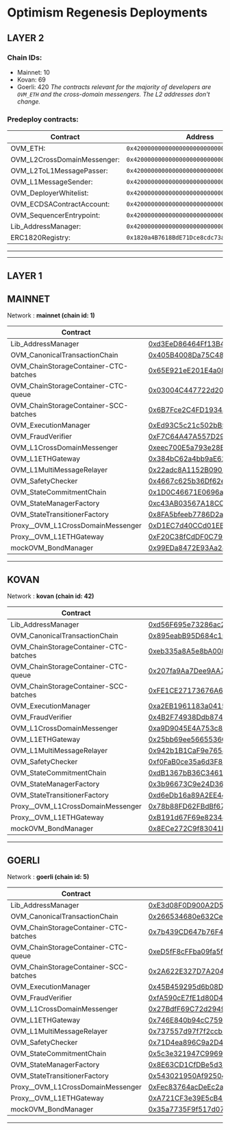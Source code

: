 # Optimism Regenesis Deployments
## LAYER 2

### Chain IDs:
- Mainnet: 10
- Kovan: 69
- Goerli: 420
*The contracts relevant for the majority of developers are `OVM_ETH` and the cross-domain messengers. The L2 addresses don't change.*

### Predeploy contracts:
|Contract|Address|
|--|--|
|OVM_ETH: | `0x4200000000000000000000000000000000000006`
|OVM_L2CrossDomainMessenger: | `0x4200000000000000000000000000000000000007`
|OVM_L2ToL1MessagePasser: | `0x4200000000000000000000000000000000000000`
|OVM_L1MessageSender: | `0x4200000000000000000000000000000000000001`
|OVM_DeployerWhitelist: | `0x4200000000000000000000000000000000000002`
|OVM_ECDSAContractAccount: | `0x4200000000000000000000000000000000000003`
|OVM_SequencerEntrypoint: | `0x4200000000000000000000000000000000000005`
|Lib_AddressManager: | `0x4200000000000000000000000000000000000008`
|ERC1820Registry: | `0x1820a4B7618BdE71Dce8cdc73aAB6C95905faD24`

---
---

## LAYER 1

## MAINNET

Network : __mainnet (chain id: 1)__

|Contract|Address|
|--|--|
|Lib_AddressManager|[0xd3EeD86464Ff13B4BFD81a3bB1e753b7ceBA3A39](https://etherscan.io/address/0xd3EeD86464Ff13B4BFD81a3bB1e753b7ceBA3A39)|
|OVM_CanonicalTransactionChain|[0x405B4008Da75C48F4E54AA39607378967Ae62338](https://etherscan.io/address/0x405B4008Da75C48F4E54AA39607378967Ae62338)|
|OVM_ChainStorageContainer-CTC-batches|[0x65E921eE201E4a0881FF84ea462baB744bB2fbf0](https://etherscan.io/address/0x65E921eE201E4a0881FF84ea462baB744bB2fbf0)|
|OVM_ChainStorageContainer-CTC-queue|[0x03004C447722d207B0355529A6d0dA0696BF6ec6](https://etherscan.io/address/0x03004C447722d207B0355529A6d0dA0696BF6ec6)|
|OVM_ChainStorageContainer-SCC-batches|[0x6B7Fce2C4FD1934a2d251F8b0930ac82DdDAD804](https://etherscan.io/address/0x6B7Fce2C4FD1934a2d251F8b0930ac82DdDAD804)|
|OVM_ExecutionManager|[0xEd93C5c21c502bB52b4D77240fA9a5d38472304d](https://etherscan.io/address/0xEd93C5c21c502bB52b4D77240fA9a5d38472304d)|
|OVM_FraudVerifier|[0xF7C64A47A557D2944798801C08771e15455c56c4](https://etherscan.io/address/0xF7C64A47A557D2944798801C08771e15455c56c4)|
|OVM_L1CrossDomainMessenger|[0xeec700E5a793e28B068537c7dd95d632B603440A](https://etherscan.io/address/0xeec700E5a793e28B068537c7dd95d632B603440A)|
|OVM_L1ETHGateway|[0x384bC62a4bb9aE617c8dD0eC351d7780444EFDc0](https://etherscan.io/address/0x384bC62a4bb9aE617c8dD0eC351d7780444EFDc0)|
|OVM_L1MultiMessageRelayer|[0x22adc8A1152B090721E253Ee88CC12a15bcF9222](https://etherscan.io/address/0x22adc8A1152B090721E253Ee88CC12a15bcF9222)|
|OVM_SafetyChecker|[0x4667c625b36Df62e393a9483BCfB2F00cA0708D1](https://etherscan.io/address/0x4667c625b36Df62e393a9483BCfB2F00cA0708D1)|
|OVM_StateCommitmentChain|[0x1D0C46671E0696a4Ba800032D5195d5b0f8c60A3](https://etherscan.io/address/0x1D0C46671E0696a4Ba800032D5195d5b0f8c60A3)|
|OVM_StateManagerFactory|[0xc43AB03567A18CC75CD4B75ABDBEb6DfC2192fF3](https://etherscan.io/address/0xc43AB03567A18CC75CD4B75ABDBEb6DfC2192fF3)|
|OVM_StateTransitionerFactory|[0x8FA5bfeeb7786D2a241527E8aE8cA1d7511A0E10](https://etherscan.io/address/0x8FA5bfeeb7786D2a241527E8aE8cA1d7511A0E10)|
|Proxy__OVM_L1CrossDomainMessenger|[0xD1EC7d40CCd01EB7A305b94cBa8AB6D17f6a9eFE](https://etherscan.io/address/0xD1EC7d40CCd01EB7A305b94cBa8AB6D17f6a9eFE)|
|Proxy__OVM_L1ETHGateway|[0xF20C38fCdDF0C790319Fd7431d17ea0c2bC9959c](https://etherscan.io/address/0xF20C38fCdDF0C790319Fd7431d17ea0c2bC9959c)|
|mockOVM_BondManager|[0x99EDa8472E93Aa28E5470eEDEc6e32081E14DaFC](https://etherscan.io/address/0x99EDa8472E93Aa28E5470eEDEc6e32081E14DaFC)|
---
## KOVAN

Network : __kovan (chain id: 42)__

|Contract|Address|
|--|--|
|Lib_AddressManager|[0xd56F695e73286ac252A37593DD4E7c14270eC1Df](https://kovan.etherscan.io/address/0xd56F695e73286ac252A37593DD4E7c14270eC1Df)|
|OVM_CanonicalTransactionChain|[0x895eabB95D684c15fa46Dc00a6b7557450083DEF](https://kovan.etherscan.io/address/0x895eabB95D684c15fa46Dc00a6b7557450083DEF)|
|OVM_ChainStorageContainer-CTC-batches|[0xeb335a8A5e8bA008cF7Cb02D5C3432f4fDB576da](https://kovan.etherscan.io/address/0xeb335a8A5e8bA008cF7Cb02D5C3432f4fDB576da)|
|OVM_ChainStorageContainer-CTC-queue|[0x207fa9Aa7Dee9AA790A8DF64778D3E3B6273BC90](https://kovan.etherscan.io/address/0x207fa9Aa7Dee9AA790A8DF64778D3E3B6273BC90)|
|OVM_ChainStorageContainer-SCC-batches|[0xFE1CE27173676A6850ECF4e0536D7C468A4dAfa0](https://kovan.etherscan.io/address/0xFE1CE27173676A6850ECF4e0536D7C468A4dAfa0)|
|OVM_ExecutionManager|[0xa2EB1961183a04157fF707Fa2Be2249e149c8FAB](https://kovan.etherscan.io/address/0xa2EB1961183a04157fF707Fa2Be2249e149c8FAB)|
|OVM_FraudVerifier|[0x4B2F74938Ddb8742C33b46aD1a402c85e9dABC44](https://kovan.etherscan.io/address/0x4B2F74938Ddb8742C33b46aD1a402c85e9dABC44)|
|OVM_L1CrossDomainMessenger|[0xa9D9045E4A753c856Fc0053369E780f23559E0A1](https://kovan.etherscan.io/address/0xa9D9045E4A753c856Fc0053369E780f23559E0A1)|
|OVM_L1ETHGateway|[0x25bb69ee5665536Ce6aeb51094F0bed9e4DACc30](https://kovan.etherscan.io/address/0x25bb69ee5665536Ce6aeb51094F0bed9e4DACc30)|
|OVM_L1MultiMessageRelayer|[0x942b1B1CaF9e7654318CbfCfD1bca6727C716638](https://kovan.etherscan.io/address/0x942b1B1CaF9e7654318CbfCfD1bca6727C716638)|
|OVM_SafetyChecker|[0xf0FaB0ce35a6d3F82b0B42f09A2734065908dB6a](https://kovan.etherscan.io/address/0xf0FaB0ce35a6d3F82b0B42f09A2734065908dB6a)|
|OVM_StateCommitmentChain|[0xdB1367bB36C34618778D492725C3eD11B508aC54](https://kovan.etherscan.io/address/0xdB1367bB36C34618778D492725C3eD11B508aC54)|
|OVM_StateManagerFactory|[0x3b96673C9e24D362501e87B239F60543e20beD50](https://kovan.etherscan.io/address/0x3b96673C9e24D362501e87B239F60543e20beD50)|
|OVM_StateTransitionerFactory|[0xd6eDb16a89A2EE4484fa8fdCDb11B8B5633c3687](https://kovan.etherscan.io/address/0xd6eDb16a89A2EE4484fa8fdCDb11B8B5633c3687)|
|Proxy__OVM_L1CrossDomainMessenger|[0x78b88FD62FBdBf67b9C5C6528CF84E9d30BB28e0](https://kovan.etherscan.io/address/0x78b88FD62FBdBf67b9C5C6528CF84E9d30BB28e0)|
|Proxy__OVM_L1ETHGateway|[0xB191d67F69e823445cD59e5A88953a82be73b9C6](https://kovan.etherscan.io/address/0xB191d67F69e823445cD59e5A88953a82be73b9C6)|
|mockOVM_BondManager|[0x8ECe272C9f83041bcb1Cd57AC49Ca6494776bE01](https://kovan.etherscan.io/address/0x8ECe272C9f83041bcb1Cd57AC49Ca6494776bE01)|
---
## GOERLI

Network : __goerli (chain id: 5)__

|Contract|Address|
|--|--|
|Lib_AddressManager|[0xE3d08F0D900A2D53cB794cf82d7127764BcC3092](https://goerli.etherscan.io/address/0xE3d08F0D900A2D53cB794cf82d7127764BcC3092)|
|OVM_CanonicalTransactionChain|[0x266534680e632Ce9425d8E5a991C43B3531C7818](https://goerli.etherscan.io/address/0x266534680e632Ce9425d8E5a991C43B3531C7818)|
|OVM_ChainStorageContainer-CTC-batches|[0x7b439CD647b76F45252858C19093a53b4c5FD4B4](https://goerli.etherscan.io/address/0x7b439CD647b76F45252858C19093a53b4c5FD4B4)|
|OVM_ChainStorageContainer-CTC-queue|[0xeD5fF8cFFba09fa5fF3104a63bA321733c4553d9](https://goerli.etherscan.io/address/0xeD5fF8cFFba09fa5fF3104a63bA321733c4553d9)|
|OVM_ChainStorageContainer-SCC-batches|[0x2A622E327D7A204b39355202d41BD9B752C8df54](https://goerli.etherscan.io/address/0x2A622E327D7A204b39355202d41BD9B752C8df54)|
|OVM_ExecutionManager|[0x45B459295d6b08D7dA3B9daae541D5F75E1CF818](https://goerli.etherscan.io/address/0x45B459295d6b08D7dA3B9daae541D5F75E1CF818)|
|OVM_FraudVerifier|[0xfA590cE7fE1d80D4b286e23f3f6e9f9357D6A90b](https://goerli.etherscan.io/address/0xfA590cE7fE1d80D4b286e23f3f6e9f9357D6A90b)|
|OVM_L1CrossDomainMessenger|[0x27BdfF69C72d29493bfD2152DbE28657f8Ddd5df](https://goerli.etherscan.io/address/0x27BdfF69C72d29493bfD2152DbE28657f8Ddd5df)|
|OVM_L1ETHGateway|[0x746E840b94cC75921D1cb620b83CFd0C658B2852](https://goerli.etherscan.io/address/0x746E840b94cC75921D1cb620b83CFd0C658B2852)|
|OVM_L1MultiMessageRelayer|[0x737557d97f7f2ccb0263C4b55f0D735D52c2D385](https://goerli.etherscan.io/address/0x737557d97f7f2ccb0263C4b55f0D735D52c2D385)|
|OVM_SafetyChecker|[0x71D4ea896C9a2D4a973CC5c7E347B6707691ECa0](https://goerli.etherscan.io/address/0x71D4ea896C9a2D4a973CC5c7E347B6707691ECa0)|
|OVM_StateCommitmentChain|[0x5c3e321947C99698027108351ee736823Bd157D8](https://goerli.etherscan.io/address/0x5c3e321947C99698027108351ee736823Bd157D8)|
|OVM_StateManagerFactory|[0x8E63CD1CfDBe5d34a7a91B97E0A2AeA23D0e585D](https://goerli.etherscan.io/address/0x8E63CD1CfDBe5d34a7a91B97E0A2AeA23D0e585D)|
|OVM_StateTransitionerFactory|[0x543021950Af9250443EEdc681755e0bdBd3Fc81d](https://goerli.etherscan.io/address/0x543021950Af9250443EEdc681755e0bdBd3Fc81d)|
|Proxy__OVM_L1CrossDomainMessenger|[0xFec83764acDeEc2ac338d4cc1f12bBE3cCDf551E](https://goerli.etherscan.io/address/0xFec83764acDeEc2ac338d4cc1f12bBE3cCDf551E)|
|Proxy__OVM_L1ETHGateway|[0xA721CF3e39E5cB4CfEEc0e32EE05B3D05AA9aE39](https://goerli.etherscan.io/address/0xA721CF3e39E5cB4CfEEc0e32EE05B3D05AA9aE39)|
|mockOVM_BondManager|[0x35a7735F9f517d071d5cFf89D11Ab4488bc5Df8C](https://goerli.etherscan.io/address/0x35a7735F9f517d071d5cFf89D11Ab4488bc5Df8C)|
---
